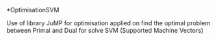*OptimisationSVM

Use of library JuMP for optimisation applied on find the optimal problem between Primal and Dual for solve SVM (Supported Machine Vectors)
